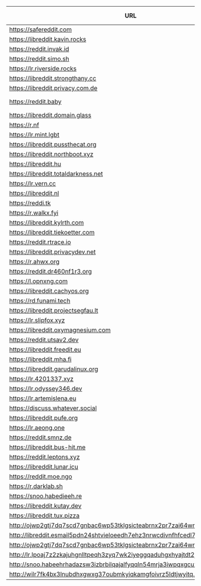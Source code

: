 |URL|Network|Version|Location|Behind Cloudflare?|Comment|
|-|-|-|-|-|-|
|https://safereddit.com|WWW|v0.30.1|🇺🇸 US||SFW only|
|https://libreddit.kavin.rocks|WWW|v0.30.1|🇮🇳 IN|||
|https://reddit.invak.id|WWW|v0.30.1|🇧🇬 BG|||
|https://reddit.simo.sh|WWW|v0.30.1|🇧🇬 BG|||
|https://lr.riverside.rocks|WWW|v0.30.1|🇺🇸 US|||
|https://libreddit.strongthany.cc|WWW|v0.30.1|🇺🇸 US|||
|https://libreddit.privacy.com.de|WWW|v0.30.1|🇩🇪 DE|||
|https://reddit.baby|WWW|v0.30.1|🇩🇪 DE||mirror of libreddit.privacy.com.de|
|https://libreddit.domain.glass|WWW|v0.10.5|🇺🇸 US|✅||
|https://r.nf|WWW|v0.30.1|🇩🇪 DE|✅||
|https://lr.mint.lgbt|WWW|v0.22.9|🇨🇦 CA|||
|https://libreddit.pussthecat.org|WWW|v0.30.0|🇩🇪 DE|||
|https://libreddit.northboot.xyz|WWW|v0.30.1|🇩🇪 DE|||
|https://libreddit.hu|WWW|v0.30.1|🇫🇮 FI|✅||
|https://libreddit.totaldarkness.net|WWW|v0.30.1|🇨🇦 CA|||
|https://lr.vern.cc|WWW|v0.30.1|🇺🇸 US|||
|https://libreddit.nl|WWW|v0.30.1|🇳🇱 NL|||
|https://reddi.tk|WWW|v0.22.9|🇺🇸 US|✅||
|https://r.walkx.fyi|WWW|v0.25.0|🇳🇱 NL|✅||
|https://libreddit.kylrth.com|WWW|v0.30.1|🇨🇦 CA|||
|https://libreddit.tiekoetter.com|WWW|v0.30.1|🇩🇪 DE|||
|https://reddit.rtrace.io|WWW|v0.30.1|🇩🇪 DE|||
|https://libreddit.privacydev.net|WWW|v0.30.1|🇺🇸 US|||
|https://r.ahwx.org|WWW|v0.30.1|🇳🇱 NL|✅||
|https://reddit.dr460nf1r3.org|WWW|v0.30.1|🇩🇪 DE|✅||
|https://l.opnxng.com|WWW|v0.30.1|🇸🇬 SG|||
|https://libreddit.cachyos.org|WWW|v0.25.0|🇩🇪 DE|✅||
|https://rd.funami.tech|WWW|v0.30.1|🇰🇷 KR|||
|https://libreddit.projectsegfau.lt|WWW|v0.30.1|🇱🇺 LU|||
|https://lr.slipfox.xyz|WWW|v0.22.9|🇺🇸 US|||
|https://libreddit.oxymagnesium.com|WWW|v0.30.1|🇺🇸 US|||
|https://reddit.utsav2.dev|WWW|v0.30.1|🇺🇸 US|||
|https://libreddit.freedit.eu|WWW|v0.30.1|🇺🇸 US|✅||
|https://libreddit.mha.fi|WWW|v0.30.1|🇫🇮 FI|||
|https://libreddit.garudalinux.org|WWW|v0.30.1|🇫🇮 FI|✅||
|https://lr.4201337.xyz|WWW|v0.30.1|🇫🇷 FR|||
|https://lr.odyssey346.dev|WWW|v0.30.1|🇫🇷 FR|||
|https://lr.artemislena.eu|WWW|v0.30.1|🇩🇪 DE|||
|https://discuss.whatever.social|WWW|v0.25.0|🇺🇸 US||uses CDN|
|https://libreddit.pufe.org|WWW|v0.30.1|🇳🇿 NZ|||
|https://lr.aeong.one|WWW|v0.25.0|🇰🇷 KR|✅||
|https://reddit.smnz.de|WWW|v0.30.1|🇩🇪 DE|||
|https://libreddit.bus-hit.me|WWW|v0.25.0|🇨🇦 CA|||
|https://reddit.leptons.xyz|WWW|v0.30.1|🇬🇧 GB|||
|https://libreddit.lunar.icu|WWW|v0.30.1|🇩🇪 DE|✅||
|https://reddit.moe.ngo|WWW|v0.30.1|🇮🇩 ID|✅||
|https://r.darklab.sh|WWW|v0.25.0|🇺🇸 US|||
|https://snoo.habedieeh.re|WWW|v0.30.1|🇨🇦 CA|||
|https://libreddit.kutay.dev|WWW|v0.30.1|🇩🇪 DE|||
|https://libreddit.tux.pizza|WWW|v0.30.1|🇺🇸 US|||
|http://ojwp2gtj7dq7scd7gnbac6wp53tklgsicteabrnx2pr7zai64wriiaad.onion|Tor|v0.22.9|🇺🇸 US|||
|http://libreddit.esmail5pdn24shtvieloeedh7ehz3nrwcdivnfhfcedl7gf4kwddhkqd.onion|Tor|v0.25.0|🇨🇦 CA|||
|http://ojwp2gtj7dq7scd7gnbac6wp53tklgsicteabrnx2pr7zai64wriiaad.onion|Tor|v0.22.9|🇺🇸 US|||
|http://lr.lpoaj7z2zkajuhgnlltpeqh3zyq7wk2iyeggqaduhgxhyajtdt2j7wad.onion|Tor|v0.25.0|🇩🇪 DE|||
|http://snoo.habeehrhadazsw3izbrbilqajalfyqqln54mrja3iwpqxgcuxnus7eid.onion|Tor|v0.25.0|🇨🇦 CA|||
|http://wilr7fk4bx3lnubdhxgwxg37oubmkyiqkamgfoivrz5ldtjwyitq.b32.i2p|I2P|v0.25.0|🇨🇦 CA|||
